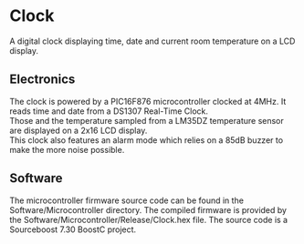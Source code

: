 # Clock
A digital clock displaying time, date and current room temperature on a LCD display.

## Electronics
The clock is powered by a PIC16F876 microcontroller clocked at 4MHz. It reads time and date from a DS1307 Real-Time Clock.  
Those and the temperature sampled from a LM35DZ temperature sensor are displayed on a 2x16 LCD display.  
This clock also features an alarm mode which relies on a 85dB buzzer to make the more noise possible.

## Software
The microcontroller firmware source code can be found in the Software/Microcontroller directory. The compiled firmware is provided by the Software/Microcontroller/Release/Clock.hex file. The source code is a Sourceboost 7.30 BoostC project.  

